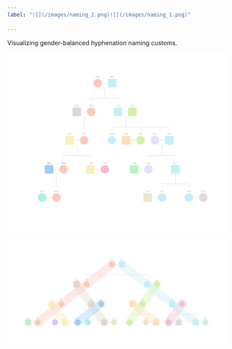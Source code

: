 ```yaml
---
label: "![](/images/naming_2.png)![](/images/naming_1.png)"

---
```

Visualizing gender-balanced hyphenation naming customs.

![](/images/naming_2.png)

![](/images/naming_1.png)